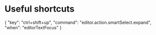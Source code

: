 # Useful shortcuts

{
  "key": "ctrl+shift+up",
  "command": "editor.action.smartSelect.expand",
  "when": "editorTextFocus"
}
